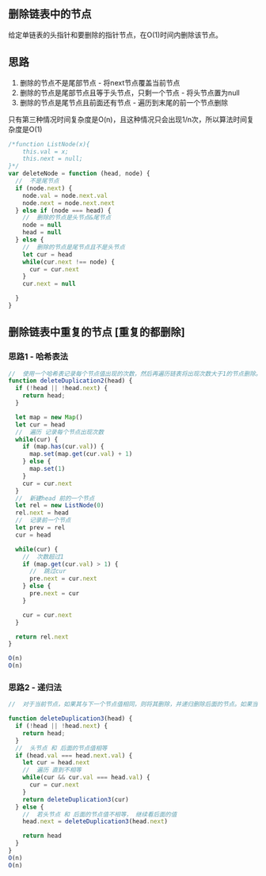 ## 删除链表中的节点

给定单链表的头指针和要删除的指针节点，在O(1)时间内删除该节点。

## 思路

1. 删除的节点不是尾部节点 - 将next节点覆盖当前节点
2. 删除的节点是尾部节点且等于头节点，只剩一个节点 - 将头节点置为null
3. 删除的节点是尾节点且前面还有节点 - 遍历到末尾的前一个节点删除

只有第三种情况时间复杂度是O(n)，且这种情况只会出现1/n次，所以算法时间复杂度是O(1)

```js
/*function ListNode(x){
    this.val = x;
    this.next = null;
}*/
var deleteNode = function (head, node) {
  //  不是尾节点
  if (node.next) {
    node.val = node.next.val
    node.next = node.next.next
  } else if (node === head) {
    //  删除的节点是头节点&尾节点
    node = null
    head = null
  } else {
    //  删除的节点是尾节点且不是头节点
    let cur = head 
    while(cur.next !== node) {
      cur = cur.next
    }
    cur.next = null

  }
}
```

##  删除链表中重复的节点 [重复的都删除]

### 思路1 - 哈希表法
```js
//  使用一个哈希表记录每个节点值出现的次数，然后再遍历链表将出现次数大于1的节点删除。
function deleteDuplication2(head) {
  if (!head || !head.next) {
    return head;
  }

  let map = new Map()
  let cur = head
  //  遍历 记录每个节点出现次数
  while(cur) {
    if (map.has(cur.val)) {
      map.set(map.get(cur.val) + 1)
    } else {
      map.set(1)
    }
    cur = cur.next
  }
  //  新建head 前的一个节点
  let rel = new ListNode(0)
  rel.next = head
  //  记录前一个节点
  let prev = rel
  cur = head

  while(cur) {
    //  次数超过1
    if (map.get(cur.val) > 1) {
      //  跳过cur
      pre.next = cur.next
    } else {
      pre.next = cur
    }

    cur = cur.next
  }

  return rel.next
}

O(n)
O(n)
```
### 思路2 - 递归法
```js
//  对于当前节点，如果其与下一个节点值相同，则将其删除，并递归删除后面的节点。如果当前节点与下一个节点值不同，则递归处理后面的节点。

function deleteDuplication3(head) {
  if (!head || !head.next) {
    return head;
  }
  //  头节点 和 后面的节点值相等
  if (head.val === head.next.val) {
    let cur = head.next
    //  遍历 直到不相等
    while(cur && cur.val === head.val) {
      cur = cur.next
    }
    return deleteDuplication3(cur)
  } else {
    //  若头节点 和 后面的节点值不相等， 继续看后面的值
    head.next = deleteDuplication3(head.next)

    return head
  }
}
O(n)
O(n)
```